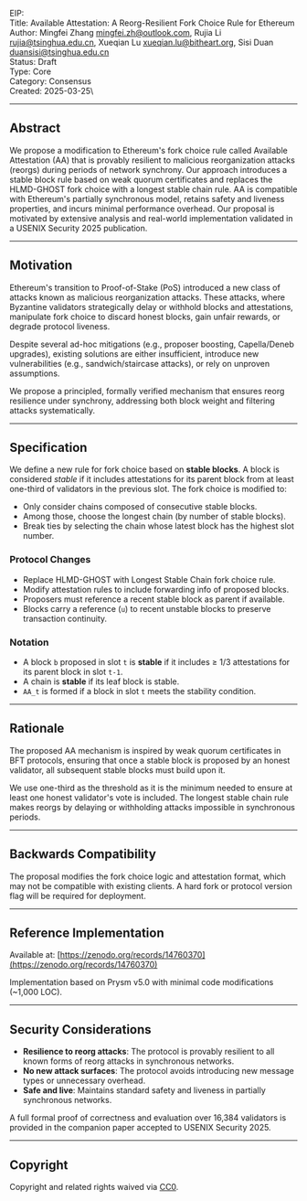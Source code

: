 EIP: <to be assigned>\
Title: Available Attestation: A Reorg-Resilient Fork Choice Rule for Ethereum\
Author: Mingfei Zhang <mingfei.zh@outlook.com>, Rujia Li <rujia@tsinghua.edu.cn>, Xueqian Lu <xueqian.lu@bitheart.org>, Sisi Duan <duansisi@tsinghua.edu.cn>\
Status: Draft\
Type: Core\
Category: Consensus\
Created: 2025-03-25\

---

## Abstract

We propose a modification to Ethereum's fork choice rule called Available Attestation (AA) that is provably resilient to malicious reorganization attacks (reorgs) during periods of network synchrony. Our approach introduces a stable block rule based on weak quorum certificates and replaces the HLMD-GHOST fork choice with a longest stable chain rule. AA is compatible with Ethereum's partially synchronous model, retains safety and liveness properties, and incurs minimal performance overhead. Our proposal is motivated by extensive analysis and real-world implementation validated in a USENIX Security 2025 publication.

---

## Motivation

Ethereum's transition to Proof-of-Stake (PoS) introduced a new class of attacks known as malicious reorganization attacks. These attacks, where Byzantine validators strategically delay or withhold blocks and attestations, manipulate fork choice to discard honest blocks, gain unfair rewards, or degrade protocol liveness.

Despite several ad-hoc mitigations (e.g., proposer boosting, Capella/Deneb upgrades), existing solutions are either insufficient, introduce new vulnerabilities (e.g., sandwich/staircase attacks), or rely on unproven assumptions.

We propose a principled, formally verified mechanism that ensures reorg resilience under synchrony, addressing both block weight and filtering attacks systematically.

---

## Specification

We define a new rule for fork choice based on **stable blocks**. A block is considered *stable* if it includes attestations for its parent block from at least one-third of validators in the previous slot. The fork choice is modified to:

- Only consider chains composed of consecutive stable blocks.
- Among those, choose the longest chain (by number of stable blocks).
- Break ties by selecting the chain whose latest block has the highest slot number.

### Protocol Changes

- Replace HLMD-GHOST with Longest Stable Chain fork choice rule.
- Modify attestation rules to include forwarding info of proposed blocks.
- Proposers must reference a recent stable block as parent if available.
- Blocks carry a reference (`u`) to recent unstable blocks to preserve transaction continuity.

### Notation

- A block `b` proposed in slot `t` is **stable** if it includes ≥ 1/3 attestations for its parent block in slot `t-1`.
- A chain is **stable** if its leaf block is stable.
- `AA_t` is formed if a block in slot `t` meets the stability condition.

---

## Rationale

The proposed AA mechanism is inspired by weak quorum certificates in BFT protocols, ensuring that once a stable block is proposed by an honest validator, all subsequent stable blocks must build upon it.

We use one-third as the threshold as it is the minimum needed to ensure at least one honest validator's vote is included. The longest stable chain rule makes reorgs by delaying or withholding attacks impossible in synchronous periods.

---

## Backwards Compatibility

The proposal modifies the fork choice logic and attestation format, which may not be compatible with existing clients. A hard fork or protocol version flag will be required for deployment.

---

## Reference Implementation

Available at: [https://zenodo.org/records/14760370](https://zenodo.org/records/14760370)

Implementation based on Prysm v5.0 with minimal code modifications (~1,000 LOC).

---

## Security Considerations

- **Resilience to reorg attacks**: The protocol is provably resilient to all known forms of reorg attacks in synchronous networks.
- **No new attack surfaces**: The protocol avoids introducing new message types or unnecessary overhead.
- **Safe and live**: Maintains standard safety and liveness in partially synchronous networks.

A full formal proof of correctness and evaluation over 16,384 validators is provided in the companion paper accepted to USENIX Security 2025.

---

## Copyright

Copyright and related rights waived via [CC0](https://creativecommons.org/publicdomain/zero/1.0/).

